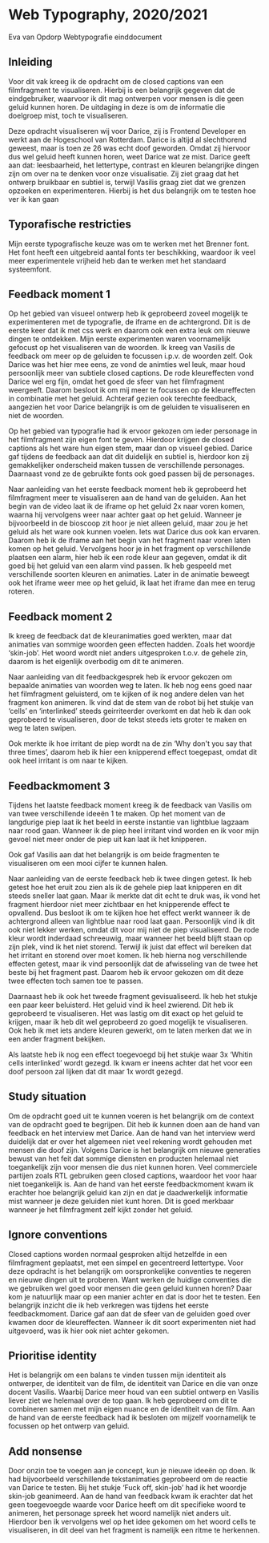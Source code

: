 # Web Typography, 2020/2021
Eva van Opdorp
Webtypografie einddocument

## Inleiding

Voor dit vak kreeg ik de opdracht om de closed captions van een filmfragment te visualiseren. Hierbij is een belangrijk gegeven dat de eindgebruiker, waarvoor ik dit mag ontwerpen voor mensen is die geen geluid kunnen horen. De uitdaging in deze is om de informatie die doelgroep mist, toch te visualiseren. 

Deze opdracht visualiseren wij voor Darice, zij is Frontend Developer en werkt aan de Hogeschool van Rotterdam. Darice is altijd al slechthorend geweest, maar is toen ze 26 was echt doof geworden. Omdat zij hiervoor dus wel geluid heeft kunnen horen, weet Darice wat ze mist. Darice geeft aan dat: leesbaarheid, het lettertype, contrast en kleuren belangrijke dingen zijn om over na te denken voor onze visualisatie. Zij ziet graag dat het ontwerp bruikbaar en subtiel is, terwijl Vasilis graag ziet dat we grenzen opzoeken en experimenteren. Hierbij is het dus belangrijk om te testen hoe ver ik kan gaan

## Typorafische restricties

Mijn eerste typografische keuze was om te werken met het Brenner font. Het font heeft een uitgebreid aantal fonts ter beschikking, waardoor ik veel meer experimentele vrijheid heb dan te werken met het standaard systeemfont. 

## Feedback moment 1

Op het gebied van visueel ontwerp heb ik geprobeerd zoveel mogelijk te experimenteren met de typografie, de iframe en de achtergrond. Dit is de eerste keer dat ik met css werk en daarom ook een extra leuk om nieuwe dingen te ontdekken. Mijn eerste experimenten waren voornamelijk gefocust op het visualiseren van de woorden. Ik kreeg van Vasilis de feedback om meer op de geluiden te focussen i.p.v. de woorden zelf. Ook Darice was het hier mee eens, ze vond de animties wel leuk, maar houd persoonlijk meer van subtiele closed captions. De rode kleureffecten vond Darice wel erg fijn, omdat het goed de sfeer van het filmfragment weergeeft. Daarom besloot ik om mij meer te focussen op de kleureffecten in combinatie met het geluid. Achteraf gezien ook terechte feedback, aangezien het voor Darice belangrijk is om de geluiden te visualiseren en niet de woorden. 

Op het gebied van typografie had ik ervoor gekozen om ieder personage in het filmfragment zijn eigen font te geven. Hierdoor krijgen de closed captions als het ware hun eigen stem, maar dan op visueel gebied. Darice gaf tijdens de feedback aan dat dit duidelijk en subtiel is, hierdoor kon zij gemakkelijker onderscheid maken tussen de verschillende personages. Daarnaast vond ze de gebruikte fonts ook goed passen bij de personages. 


Naar aanleiding van het eerste feedback moment heb ik geprobeerd het filmfragment meer te visualiseren aan de hand van de geluiden. Aan het begin van de video laat ik de iframe op het geluid 2x naar voren komen, waarna hij vervolgens weer naar achter gaat op het geluid. Wanneer je bijvoorbeeld in de bioscoop zit hoor je niet alleen geluid, maar zou je het geluid als het ware ook kunnen voelen. Iets wat Darice dus ook kan ervaren. Daarom heb ik de iframe aan het begin van het fragment naar voren laten komen op het geluid. Vervolgens hoor je in het fragment op verschillende plaatsen een alarm, hier heb ik een rode kleur aan gegeven, omdat ik dit goed bij het geluid van een alarm vind passen. Ik heb gespeeld met verschillende soorten kleuren en animaties. Later in de animatie beweegt ook het iframe weer mee op het geluid, ik laat het iframe dan mee en terug roteren. 

## Feedback moment 2

Ik kreeg de feedback dat de kleuranimaties goed werkten, maar dat animaties van sommige woorden geen effecten hadden. Zoals het woordje ‘skin-job’. Het woord wordt niet anders uitgesproken t.o.v. de gehele zin, daarom is het eigenlijk overbodig om dit te animeren. 

Naar aanleiding van dit feedbackgesprek heb ik ervoor gekozen om bepaalde animaties van woorden weg te laten. Ik heb nog eens goed naar het filmfragment geluisterd, om te kijken of ik nog andere delen van het fragment kon animeren. Ik vind dat de stem van de robot bij het stukje van ‘cells’ en ‘interlinked’ steeds geirriteerder overkomt en dat heb ik dan ook geprobeerd te visualiseren, door de tekst steeds iets groter te maken en weg te laten swipen. 

Ook merkte ik hoe irritant de piep wordt na de zin ‘Why don't you say that three times’, daarom heb ik hier een knipperend effect toegepast, omdat dit ook heel irritant is om naar te kijken.  

## Feedbackmoment 3

Tijdens het laatste feedback moment kreeg ik de feedback van Vasilis om van twee verschillende ideeën 1 te maken. Op het moment van de langdurige piep laat ik het beeld in eerste instantie van lightblue lagzaam naar rood gaan. Wanneer ik de piep heel irritant vind worden en ik voor mijn gevoel niet meer onder de piep uit kan laat ik het knipperen. 

Ook gaf Vasilis aan dat het belangrijk is om beide fragmenten te visualiseren om een mooi cijfer te kunnen halen.

Naar aanleiding van de eerste feedback heb ik twee dingen getest. Ik heb getest hoe het eruit zou zien als ik de gehele piep laat knipperen en dit steeds sneller laat gaan. Maar ik merkte dat dit echt te druk was, ik vond het fragment hierdoor niet meer zichtbaar en het knipperende effect te opvallend. Dus besloot ik om te kijken hoe het effect werkt wanneer ik de achtergrond alleen van lightblue naar rood laat gaan. Persoonlijk vind ik dit ook niet lekker werken, omdat dit voor mij niet de piep visualiseerd. De rode kleur wordt inderdaad schreeuwig, maar wanneer het beeld blijft staan op zijn plek, vind ik het niet storend. Terwijl ik juist dat effect wil bereiken dat het irritant en storend over moet komen. Ik heb hierna nog verschillende effecten getest, maar ik vind persoonlijk dat de afwisseling van de twee het beste bij het fragment past. Daarom heb ik ervoor gekozen om dit deze twee effecten toch samen toe te passen. 

Daarnaast heb ik ook het tweede fragment gevisualiseerd. Ik heb het stukje een paar keer beluisterd. Het geluid vind ik heel zwierend. Dit heb ik geprobeerd te visualiseren. Het was lastig om dit exact op het geluid te krijgen, maar ik heb dit wel geprobeerd zo goed mogelijk te visualiseren. Ook heb ik met iets andere kleuren gewerkt, om te laten merken dat we in een ander fragment bekijken.

Als laatste heb ik nog een effect toegevoegd bij het stukje waar 3x ‘Whitin cells interlinked’ wordt gezegd. Ik kwam er ineens achter dat het voor een doof persoon zal lijken dat dit maar 1x wordt gezegd. 

## Study situation

Om de opdracht goed uit te kunnen voeren is het belangrijk om de context van de opdracht goed te begrijpen. Dit heb ik kunnen doen aan de hand van feedback en het interview met Darice. Aan de hand van het interview werd duidelijk dat er over het algemeen niet veel rekening wordt gehouden met mensen die doof zijn. Volgens Darice is het belangrijk om nieuwe generaties bewust van het feit dat sommige diensten en producten helemaal niet toegankelijk zijn voor mensen die dus niet kunnen horen. Veel commerciele partijen zoals RTL gebruiken geen closed captions, waardoor het voor haar niet toegankelijk is. Aan de hand van het eerste feedbackmoment kwam ik erachter hoe belangrijk geluid kan zijn en dat je daadwerkelijk informatie mist wanneer je deze geluiden niet kunt horen. Dit is goed merkbaar wanneer je het filmfragment zelf kijkt zonder het geluid. 

## Ignore conventions

Closed captions worden normaal gesproken altijd hetzelfde in een filmfragment geplaatst, met een simpel en gecentreerd lettertype. Voor deze opdracht is het belangrijk om oorspronkelijke conventies te negeren en nieuwe dingen uit te proberen. Want werken de huidige conventies die we gebruiken wel goed voor mensen die geen geluid kunnen horen? Daar kom je natuurlijk maar op een manier achter en dat is door het te testen. Een belangrijk inzicht die ik heb verkregen was tijdens het eerste feedbackmoment. Darice gaf aan dat de sfeer van de geluiden goed over kwamen door de kleureffecten. Wanneer ik dit soort experimenten niet had uitgevoerd, was ik hier ook niet achter gekomen. 

## Prioritise identity

Het is belangrijk om een balans te vinden tussen mijn identiteit als ontwerper, de identiteit van de film, de identiteit van Darice en die van onze docent Vasilis. Waarbij Darice meer houd van een subtiel ontwerp en Vasilis liever ziet we helemaal over de top gaan. Ik heb geprobeerd om dit te combineren samen met mijn eigen nuance en de identiteit van de film. Aan de hand van de eerste feedback had ik besloten om mijzelf voornamelijk te focussen op het ontwerp van geluid. 

## Add nonsense 

Door onzin toe te voegen aan je concept, kun je nieuwe ideeën op doen. Ik had bijvoorbeeld verschillende tekstanimaties geprobeerd om de reactie van Darice te testen. Bij het stukje ‘Fuck off, skin-job’ had ik het woordje skin-job geanimeerd. Aan de hand van feedback kwam ik erachter dat het geen toegevoegde waarde voor Darice heeft om dit specifieke woord te animeren, het personage spreek het woord namelijk niet anders uit. Hierdoor ben ik vervolgens wel op het idee gekomen om het woord cells te visualiseren, in dit deel van het fragment is namelijk een ritme te herkennen.   
